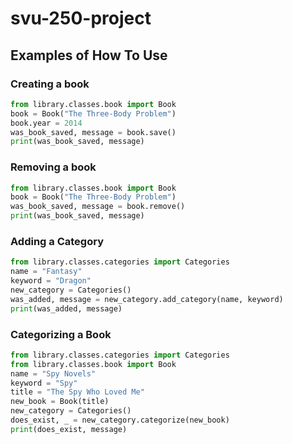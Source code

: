 # svu-250-project

## Examples of How To Use

### Creating a book

```python
from library.classes.book import Book
book = Book("The Three-Body Problem")
book.year = 2014
was_book_saved, message = book.save()
print(was_book_saved, message)
```

### Removing a book

```python
from library.classes.book import Book
book = Book("The Three-Body Problem")
was_book_saved, message = book.remove()
print(was_book_saved, message)
```
### Adding a Category

```python
from library.classes.categories import Categories
name = "Fantasy"
keyword = "Dragon"
new_category = Categories()
was_added, message = new_category.add_category(name, keyword)
print(was_added, message)
```
### Categorizing a Book

```python
from library.classes.categories import Categories
from library.classes.book import Book
name = "Spy Novels"
keyword = "Spy"
title = "The Spy Who Loved Me"
new_book = Book(title)
new_category = Categories()
does_exist, _ = new_category.categorize(new_book)
print(does_exist, message)
```